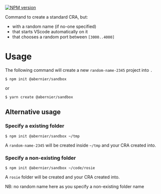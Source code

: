 [![NPM version](https://img.shields.io/npm/v/@abernier/create-sandbox.svg?style=flat)](https://www.npmjs.com/package/@abernier/create-sandbox)

Command to create a standard CRA, but:
- with a random name (if no-one specified)
- that starts VScode automatically on it
- that chooses a random port between `[3000..4000]`

# Usage

The following command will create a new `random-name-2345` project into `.`

```
$ npm init @abernier/sandbox
```

or

```
$ yarn create @abernier/sandbox
```

## Alternative usage

### Specify a existing folder

```
$ npm init @abernier/sandbox ~/tmp
```

A `random-name-2345` will be created inside `~/tmp` and your CRA created into.

### Specify a non-existing folder

```
$ npm init @abernier/sandbox ~/code/rosie
```

A `rosie` folder will be created and your CRA created into.

NB: no random name here as you specify a non-existing folder name